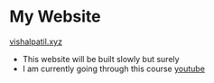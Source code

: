 # My Website

[vishalpatil.xyz](https://vishalpatil.xyz)

* This website will be built slowly but surely
* I am currently going through this course [youtube](https://youtu.be/zJSY8tbf_ys?si=GhQK83X8UZNtQK5T)
